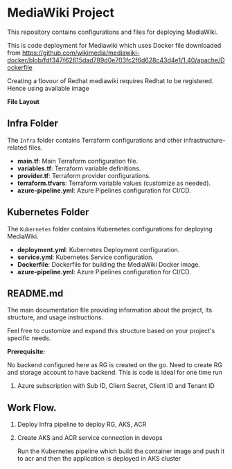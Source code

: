 # MediaWiki Project

This repository contains configurations and files for deploying MediaWiki.

This is code deployment for Mediawiki which uses Docker file downloaded from 
https://github.com/wikimedia/mediawiki-docker/blob/fdf347f62615dad789d0e703fc2f6d628c43d4e1/1.40/apache/Dockerfile


Creating a flovour of Redhat mediawiki requires Redhat to be registered. Hence using available image

**File Layout**


## Infra Folder

The `Infra` folder contains Terraform configurations and other infrastructure-related files.

- **main.tf**: Main Terraform configuration file.
- **variables.tf**: Terraform variable definitions.
- **provider.tf**: Terraform provider configurations.
- **terraform.tfvars**: Terraform variable values (customize as needed).
- **azure-pipeline.yml**: Azure Pipelines configuration for CI/CD.


## Kubernetes Folder

The `Kubernetes` folder contains Kubernetes configurations for deploying MediaWiki.

- **deployment.yml**: Kubernetes Deployment configuration.
- **service.yml**: Kubernetes Service configuration.
- **Dockerfile**: Dockerfile for building the MediaWiki Docker image.
- **azure-pipeline.yml**: Azure Pipelines configuration for CI/CD.

## README.md

The main documentation file providing information about the project, its structure, and usage instructions.

Feel free to customize and expand this structure based on your project's specific needs.


**Prerequisite:**

No backend configured here as RG is created on the go.
Need to create RG and storage account to have backend. This is code is ideal for one time run

1. Azure subscription with Sub ID, Client Secret, Client ID and Tenant ID

 ##  Work Flow.

1.   Deploy Infra pipeline to deploy RG, AKS, ACR

2. Create AKS and ACR service connection in devops

    Run the Kubernetes pipeline which build the container image and push it to acr and then the application is deployed in AKS cluster
